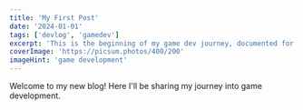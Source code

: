 ```yaml
---
title: 'My First Post'
date: '2024-01-01'
tags: ['devlog', 'gamedev']
excerpt: 'This is the beginning of my game dev journey, documented for all to see.'
coverImage: 'https://picsum.photos/400/200'
imageHint: 'game development'
---
```


Welcome to my new blog! Here I'll be sharing my journey into game development.

